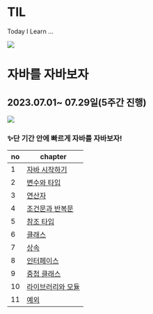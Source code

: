 # TIL
Today I Learn ...

<a href="https://velog.io/@luckyzanie777">
<img src="https://img.shields.io/badge/Velog-20C997?style=flat-square&logo=velog&logoColor=white"/></a>

# 자바를 자바보자
## 2023.07.01~ 07.29일(5주간 진행)
<img src="https://img.shields.io/badge/java-007396?style=flat-square&logo=java&logoColor=white"/>

### ✨단 기간 안에 빠르게 자바를 자바보자!


| no | chapter |  
|---|---|
|1| [자바 시작하기](https://github.com/meridaKim/TIL/blob/main/Java/Chapter01.md)
|2| [변수와 타입](https://github.com/meridaKim/TIL/blob/main/Java/Chapter02.md)
|3| [연산자](https://github.com/meridaKim/TIL/blob/main/Java/Chapter03.md)
|4| [조건문과 반복문](https://github.com/meridaKim/TIL/blob/main/Java/Chapter04.md)
|5| [참조 타입](https://github.com/meridaKim/TIL/blob/main/Java/Chapter05.md)
|6| [클래스](https://github.com/meridaKim/TIL/blob/main/Java/Chapter06.md)
|7| [상속](https://github.com/meridaKim/TIL/blob/main/Java/Chapter07.md)
|8| [인터페이스](https://github.com/meridaKim/TIL/blob/main/Java/Chapter08.md)
|9| [중첩 클래스](https://github.com/meridaKim/TIL/blob/main/Java/Chapter09.md)
|10| [라이브러리와 모듈](https://github.com/meridaKim/TIL/blob/main/Java/Chapter10.md)
|11| [예외](https://github.com/meridaKim/TIL/blob/main/Java/Chapter11.md)


